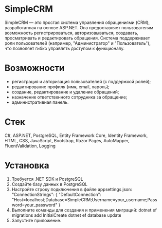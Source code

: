 # SimpleCRM
SimpleCRM — это простая система управления обращениями (CRM), разработанная на основе ASP.NET. 
Она предоставляет пользователям возможность регистрироваться, авторизовываться, создавать, просматривать и редактировать обращения. 
Система поддерживает роли пользователей (например, "Администратор" и "Пользователь"), что позволяет гибко управлять доступом к функционалу.

# Возможности
- регистрация и авторизация пользователей (с поддержкой ролей);
- редактирование профиля (имя, email, пароль);
- создание, редактирование и удаление обращений;
- назначение ответственного сотрудника за обращение;
- административная панель.

# Стек
C#, ASP.NET, PostgreSQL, Entity Framework Core, Identity Framework, HTML, CSS, JavaScript, Bootstrap, Razor Pages, AutoMapper, FluentValidation, Logging

# Установка
1. Требуется .NET SDK и PostgreSQL
2. Создайте базу данных в PostgreSQL
3. Настройте строку подключения в файле appsettings.json:
"ConnectionStrings": {
    "DefaultConnection": "Host=localhost;Database=SimpleCRM;Username=your_username;Password=your_password"
}
4. Выполните команды для создания и применения миграций:
dotnet ef migrations add InitialCreate
dotnet ef database update
5. Запустите приложение.